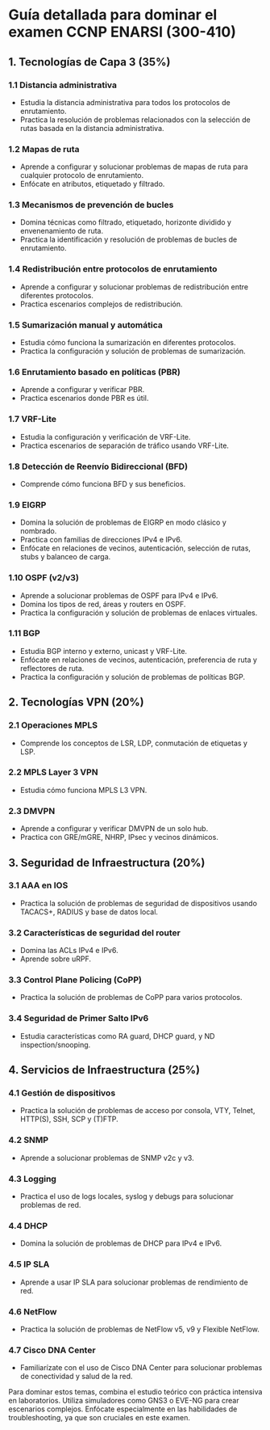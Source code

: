 # Guía detallada para dominar el examen CCNP ENARSI (300-410)

## 1. Tecnologías de Capa 3 (35%)

### 1.1 Distancia administrativa

- Estudia la distancia administrativa para todos los protocolos de enrutamiento.
- Practica la resolución de problemas relacionados con la selección de rutas basada en la distancia administrativa.

### 1.2 Mapas de ruta

- Aprende a configurar y solucionar problemas de mapas de ruta para cualquier protocolo de enrutamiento.
- Enfócate en atributos, etiquetado y filtrado.

### 1.3 Mecanismos de prevención de bucles

- Domina técnicas como filtrado, etiquetado, horizonte dividido y envenenamiento de ruta.
- Practica la identificación y resolución de problemas de bucles de enrutamiento.

### 1.4 Redistribución entre protocolos de enrutamiento

- Aprende a configurar y solucionar problemas de redistribución entre diferentes protocolos.
- Practica escenarios complejos de redistribución.

### 1.5 Sumarización manual y automática

- Estudia cómo funciona la sumarización en diferentes protocolos.
- Practica la configuración y solución de problemas de sumarización.

### 1.6 Enrutamiento basado en políticas (PBR)

- Aprende a configurar y verificar PBR.
- Practica escenarios donde PBR es útil.

### 1.7 VRF-Lite

- Estudia la configuración y verificación de VRF-Lite.
- Practica escenarios de separación de tráfico usando VRF-Lite.

### 1.8 Detección de Reenvío Bidireccional (BFD)

- Comprende cómo funciona BFD y sus beneficios.

### 1.9 EIGRP

- Domina la solución de problemas de EIGRP en modo clásico y nombrado.
- Practica con familias de direcciones IPv4 e IPv6.
- Enfócate en relaciones de vecinos, autenticación, selección de rutas, stubs y balanceo de carga.

### 1.10 OSPF (v2/v3)

- Aprende a solucionar problemas de OSPF para IPv4 e IPv6.
- Domina los tipos de red, áreas y routers en OSPF.
- Practica la configuración y solución de problemas de enlaces virtuales.

### 1.11 BGP

- Estudia BGP interno y externo, unicast y VRF-Lite.
- Enfócate en relaciones de vecinos, autenticación, preferencia de ruta y reflectores de ruta.
- Practica la configuración y solución de problemas de políticas BGP.

## 2. Tecnologías VPN (20%)

### 2.1 Operaciones MPLS

- Comprende los conceptos de LSR, LDP, conmutación de etiquetas y LSP.

### 2.2 MPLS Layer 3 VPN

- Estudia cómo funciona MPLS L3 VPN.

### 2.3 DMVPN

- Aprende a configurar y verificar DMVPN de un solo hub.
- Practica con GRE/mGRE, NHRP, IPsec y vecinos dinámicos.

## 3. Seguridad de Infraestructura (20%)

### 3.1 AAA en IOS

- Practica la solución de problemas de seguridad de dispositivos usando TACACS+, RADIUS y base de datos local.

### 3.2 Características de seguridad del router

- Domina las ACLs IPv4 e IPv6.
- Aprende sobre uRPF.

### 3.3 Control Plane Policing (CoPP)

- Practica la solución de problemas de CoPP para varios protocolos.

### 3.4 Seguridad de Primer Salto IPv6

- Estudia características como RA guard, DHCP guard, y ND inspection/snooping.

## 4. Servicios de Infraestructura (25%)

### 4.1 Gestión de dispositivos

- Practica la solución de problemas de acceso por consola, VTY, Telnet, HTTP(S), SSH, SCP y (T)FTP.

### 4.2 SNMP

- Aprende a solucionar problemas de SNMP v2c y v3.

### 4.3 Logging

- Practica el uso de logs locales, syslog y debugs para solucionar problemas de red.

### 4.4 DHCP

- Domina la solución de problemas de DHCP para IPv4 e IPv6.

### 4.5 IP SLA

- Aprende a usar IP SLA para solucionar problemas de rendimiento de red.

### 4.6 NetFlow

- Practica la solución de problemas de NetFlow v5, v9 y Flexible NetFlow.

### 4.7 Cisco DNA Center

- Familiarízate con el uso de Cisco DNA Center para solucionar problemas de conectividad y salud de la red.

Para dominar estos temas, combina el estudio teórico con práctica intensiva en laboratorios. Utiliza simuladores como GNS3 o EVE-NG para crear escenarios complejos. Enfócate especialmente en las habilidades de troubleshooting, ya que son cruciales en este examen.